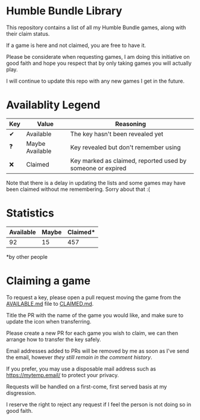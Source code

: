 Humble Bundle Library
=====================

This repository contains a list of all my Humble Bundle games, along with their claim status.

If a game is here and not claimed, you are free to have it.

Please be considerate when requesting games, I am doing this initiative on good faith and hope you respect that by only taking games you will actually play.

I will continue to update this repo with any new games I get in the future.

# Availablity Legend

| Key | Value | Reasoning |
|-----|-------|----------------|
| ✔ | Available | The key hasn't been revealed yet |
| ❓ | Maybe Available | Key revealed but don't remember using |
| ❌ | Claimed | Key marked as claimed, reported used by someone or expired |

Note that there is a delay in updating the lists and some games may have been claimed without me remembering. Sorry about that :(

# Statistics

| Available | Maybe | Claimed* |
|-----------|-------|----------|
| 92        | 15    | 457      |

*by other people

# Claiming a game

To request a key, please open a pull request moving the game from the [AVAILABLE.md](/AVAILABLE.md) file to [CLAIMED.md](/CLAIMED.md).

Title the PR with the name of the game you would like, and make sure to update the icon when transferring.

Please create a new PR for each game you wish to claim, we can then arrange how to transfer the key safely.

Email addresses added to PRs will be removed by me as soon as I've send the email, however _they still remain in the comment history_.

If you prefer, you may use a disposable mail address such as https://mytemp.email/ to protect your privacy.

Requests will be handled on a first-come, first served basis at my disgression.

I reserve the right to reject any request if I feel the person is not doing so in good faith.
